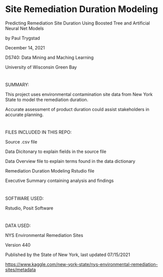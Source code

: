 # Site Remediation Duration Modeling

Predicting Remediation Site Duration Using Boosted Tree and Artificial Neural Net Models

by Paul Trygstad

December 14, 2021

DS740: Data Mining and Maching Learning

University of Wisconsin Green Bay
#
SUMMARY:

This project uses environmental contamination site data from New York State to model the remediation duration. 

Accurate assessment of product duration could assist stakeholders in accurate planning.
#
FILES INCLUDED IN THIS REPO:

Source .csv file

Data Dicitonary to explain fields in the source file

Data Overview file to explain terms found in the data dictionary

Remediation Duration Modeling Rstudio file

Executive Summary containing analysis and findings
#
SOFTWARE USED:

Rstudio, Posit Software
#
DATA USED:

NYS Environmental Remediation Sites

Version 440

Published by the State of New York, last updated 07/15/2021 

https://www.kaggle.com/new-york-state/nys-environmental-remediation-sites/metadata
